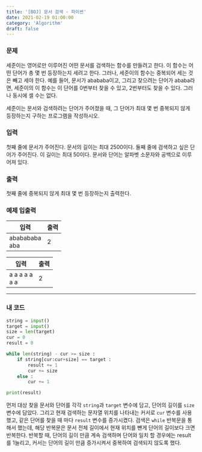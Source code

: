 ```yaml
---
title: '[BOJ] 문서 검색 - 파이썬'
date: 2021-02-19 01:00:00
category: 'Algorithm'
draft: false
---
```


### 문제

세준이는 영어로만 이루어진 어떤 문서를 검색하는 함수를 만들려고 한다. 이 함수는 어떤 단어가 총 몇 번 등장하는지 세려고 한다. 그러나, 세준이의 함수는 중복되어 세는 것은 빼고 세야 한다. 예를 들어, 문서가 abababa이고, 그리고 찾으려는 단어가 ababa라면, 세준이의 이 함수는 이 단어를 0번부터 찾을 수 있고, 2번부터도 찾을 수 있다. 그러나 동시에 셀 수는 없다.

세준이는 문서와 검색하려는 단어가 주어졌을 때, 그 단어가 최대 몇 번 중복되지 않게 등장하는지 구하는 프로그램을 작성하시오.

### 입력

첫째 줄에 문서가 주어진다. 문서의 길이는 최대 2500이다. 둘째 줄에 검색하고 싶은 단어가 주어진다. 이 길이는 최대 50이다. 문서와 단어는 알파벳 소문자와 공백으로 이루어져 있다.

### 출력

첫째 줄에 중복되지 않게 최대 몇 번 등장하는지 출력한다.

### 예제 입출력

| 입력              | 출력 |
| ----------------- | ---- |
| ababababa</br>aba | 2    |

| 입력               | 출력 |
| ------------------ | ---- |
| a a a a a </br>a a | 2    |

---

### 내 코드

```python
string = input()
target = input()
size = len(target)
cur = 0
result = 0

while len(string) - cur >= size :
    if string[cur:cur+size] == target :
        result += 1
        cur += size
    else :
        cur += 1

print(result)
```

먼저 대상 찾을 문서와 단어를 각각 `string`과 `target` 변수에 담고, 단어의 길이를 `size` 변수에 담았다. 그리고 현재 검색하는 문자열 위치를 나타내는 커서로 `cur` 변수를 사용했고, 같은 단어를 찾을 때 마다 `result` 변수를 증가시켰다. 검색은 `while` 반복문을 통해서 했는데, 해당 반복문은 문서 전체 길이에서 현재 위치를 뺸게 단어의 길이보다 크면 반복한다. 반복할 때, 단어의 길이 만큼 계속 검색하며 단어와 일치 할 경우에는 result를 1늘리고, 커서는 단어의 길이 만큼 증가시켜서 중복하여 검색되지 않도록 했다.
